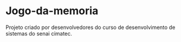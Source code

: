 # Jogo-da-memoria
Projeto criado por desenvolvedores do curso de desenvolvimento de sistemas do senai cimatec.
